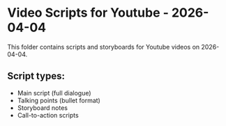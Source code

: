 # Video Scripts for Youtube - 2026-04-04

This folder contains scripts and storyboards for Youtube videos on 2026-04-04.

## Script types:
- Main script (full dialogue)
- Talking points (bullet format)
- Storyboard notes
- Call-to-action scripts
